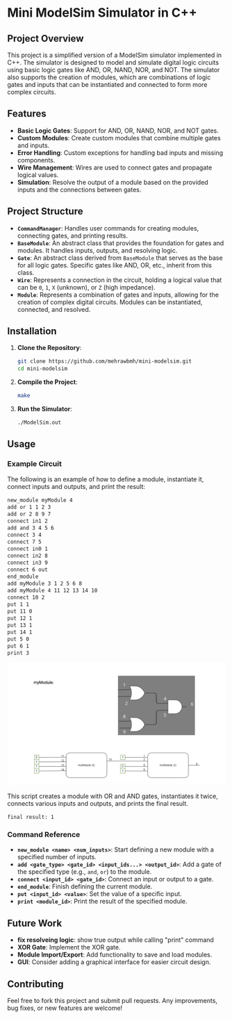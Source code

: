 # Mini ModelSim Simulator in C++

## Project Overview

This project is a simplified version of a ModelSim simulator implemented in C++. The simulator is designed to model and simulate digital logic circuits using basic logic gates like AND, OR, NAND, NOR, and NOT. The simulator also supports the creation of modules, which are combinations of logic gates and inputs that can be instantiated and connected to form more complex circuits.

## Features

- **Basic Logic Gates**: Support for AND, OR, NAND, NOR, and NOT gates.
- **Custom Modules**: Create custom modules that combine multiple gates and inputs.
- **Error Handling**: Custom exceptions for handling bad inputs and missing components.
- **Wire Management**: Wires are used to connect gates and propagate logical values.
- **Simulation**: Resolve the output of a module based on the provided inputs and the connections between gates.

## Project Structure

- **`CommandManager`**: Handles user commands for creating modules, connecting gates, and printing results.
- **`BaseModule`**: An abstract class that provides the foundation for gates and modules. It handles inputs, outputs, and resolving logic.
- **`Gate`**: An abstract class derived from `BaseModule` that serves as the base for all logic gates. Specific gates like AND, OR, etc., inherit from this class.
- **`Wire`**: Represents a connection in the circuit, holding a logical value that can be `0`, `1`, `X` (unknown), or `Z` (high impedance).
- **`Module`**: Represents a combination of gates and inputs, allowing for the creation of complex digital circuits. Modules can be instantiated, connected, and resolved.

## Installation

1. **Clone the Repository**:
    ```bash
    git clone https://github.com/mehrawbmh/mini-modelsim.git
    cd mini-modelsim
    ```

2. **Compile the Project**:
    ```bash
    make
    ```

3. **Run the Simulator**:
    ```bash
    ./ModelSim.out
    ```

## Usage

### Example Circuit

The following is an example of how to define a module, instantiate it, connect inputs and outputs, and print the result:

```text
new_module myModule 4
add or 1 1 2 3
add or 2 8 9 7
connect in1 2
add and 3 4 5 6
connect 3 4
connect 7 5
connect in0 1
connect in2 8
connect in3 9
connect 6 out
end_module
add myModule 3 1 2 5 6 8
add myModule 4 11 12 13 14 10
connect 10 2
put 1 1
put 11 0
put 12 1
put 13 1
put 14 1
put 5 0
put 6 1
print 3
```

![example](example.png)

This script creates a module with OR and AND gates, instantiates it twice, connects various inputs and outputs, and prints the final result.

```text
final result: 1
```


### Command Reference

- **`new_module <name> <num_inputs>`**: Start defining a new module with a specified number of inputs.
- **`add <gate_type> <gate_id> <input_ids...> <output_id>`**: Add a gate of the specified type (e.g., `and`, `or`) to the module.
- **`connect <input_id> <gate_id>`**: Connect an input or output to a gate.
- **`end_module`**: Finish defining the current module.
- **`put <input_id> <value>`**: Set the value of a specific input.
- **`print <module_id>`**: Print the result of the specified module.

## Future Work

- **fix resolveing logic**: show true output while calling "print" command
- **XOR Gate**: Implement the XOR gate.
- **Module Import/Export**: Add functionality to save and load modules.
- **GUI**: Consider adding a graphical interface for easier circuit design.

## Contributing

Feel free to fork this project and submit pull requests. Any improvements, bug fixes, or new features are welcome!
